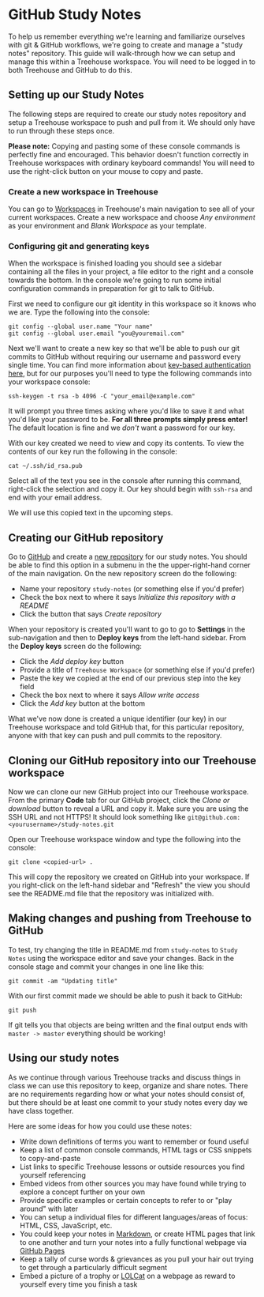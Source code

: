 # GitHub Study Notes

To help us remember everything we're learning and familiarize ourselves with git & GitHub workflows, we're going to create and manage a "study notes" repository. This guide will walk-through how we can setup and manage this within a Treehouse workspace. You will need to be logged in to both Treehouse and GitHub to do this.


## Setting up our Study Notes

The following steps are required to create our study notes repository and setup a Treehouse workspace to push and pull from it. We should only have to run through these steps once.

**Please note:** Copying and pasting some of these console commands is perfectly fine and encouraged. This behavior doesn't function correctly in Treehouse workspaces with ordinary keyboard commands! You will need to use the right-click button on your mouse to copy and paste.

###  Create a new workspace in Treehouse

You can go to [Workspaces](https://teamtreehouse.com/workspaces) in Treehouse's main navigation to see all of your current workspaces. Create a new workspace and choose *Any environment* as your environment and *Blank Workspace* as your template.


### Configuring git and generating keys

When the workspace is finished loading you should see a sidebar containing all the files in your project, a file editor to the right and a console towards the bottom. In the console we're going to run some initial configuration commands in preparation for git to talk to GitHub.

First we need to configure our git identity in this workspace so it knows who we are. Type the following into the console:

    git config --global user.name "Your name"  
    git config --global user.email "you@youremail.com"


Next we'll want to create a new key so that we'll be able to push our git commits to GitHub without requiring our username and password every single time. You can find more information about [key-based authentication here](https://help.github.com/articles/generating-a-new-ssh-key-and-adding-it-to-the-ssh-agent/), but for our purposes you'll need to type the following commands into your workspace console:

    ssh-keygen -t rsa -b 4096 -C "your_email@example.com"

It will prompt you three times asking where you'd like to save it and what you'd like your password to be. **For all three prompts simply press enter!** The default location is fine and we *don't* want a password for our key.

With our key created we need to view and copy its contents. To view the contents of our key run the following in the console:

    cat ~/.ssh/id_rsa.pub

Select all of the text you see in the console after running this command, right-click the selection and copy it. Our key should begin with `ssh-rsa` and end with your email address.

We will use this copied text in the upcoming steps. 


## Creating our GitHub repository

Go to [GitHub](https://github.com) and create a [new repository](https://github.com/new) for our study notes. You should be able to find this option in a submenu in the the upper-right-hand corner of the main navigation. On the new repository screen do the following:

- Name your repository `study-notes` (or something else if you'd prefer)
- Check the box next to where it says *Initialize this repository with a README*
- Click the button that says *Create repository*

When your repository is created you'll want to go to go to **Settings** in the sub-navigation and then to **Deploy keys** from the left-hand sidebar. From the **Deploy keys** screen do the following:

- Click the *Add deploy key* button
- Provide a title of `Treehouse Workspace` (or something else if you'd prefer)
- Paste the key we copied at the end of our previous step into the key field
- Check the box next to where it says *Allow write access*
- Click the *Add key* button at the bottom

What we've now done is created a unique identifier (our key) in our Treehouse workspace and told GitHub that, for this particular repository, anyone with that key can push and pull commits to the repository.



## Cloning our GitHub repository into our Treehouse workspace

Now we can clone our new GitHub project into our Treehouse workspace. From the primary **Code** tab for our GitHub project, click the *Clone or download* button to reveal a URL and copy it. Make sure you are using the SSH URL and not HTTPS! It should look something like `git@github.com:<yourusername>/study-notes.git`

Open our Treehouse workspace window and type the following into the console:

    git clone <copied-url> .

This will copy the repository we created on GitHub into your workspace. If you right-click on the left-hand sidebar and "Refresh" the view you should see the README.md file that the repository was initialized with.

## Making changes and pushing from Treehouse to GitHub

To test, try changing the title in README.md from `study-notes` to `Study Notes` using the workspace editor and save your changes. Back in the console stage and commit your changes in one line like this:

    git commit -am "Updating title"

With our first commit made we should be able to push it back to GitHub:

    git push

If git tells you that objects are being written and the final output ends with `master -> master` everything should be working!


## Using our study notes

As we continue through various Treehouse tracks and discuss things in class we can use this repository to keep, organize and share notes. There are no requirements regarding how or what your notes should consist of, but there should be at least one commit to your study notes every day we have class together.

Here are some ideas for how you could use these notes:

- Write down definitions of terms you want to remember or found useful
- Keep a list of common console commands, HTML tags or CSS snippets to copy-and-paste
- List links to specific Treehouse lessons or outside resources you find yourself referencing
- Embed videos from other sources you may have found while trying to explore a concept further on your own
- Provide specific examples or certain concepts to refer to or "play around" with later
- You can setup a individual files for different languages/areas of focus: HTML, CSS, JavaScript, etc.
- You could keep your notes in [Markdown](https://teamtreehouse.com/library/code), or create HTML pages that link to one another and turn your notes into a fully functional webpage via [GitHub Pages](https://teamtreehouse.com/library/hosting-a-website-with-github-pages)
- Keep a tally of curse words & grievances as you pull your hair out trying to get through a particularly difficult segment
- Embed a picture of a trophy or [LOLCat](http://www.lolcats.com/) on a webpage as reward to yourself every time you finish a task







